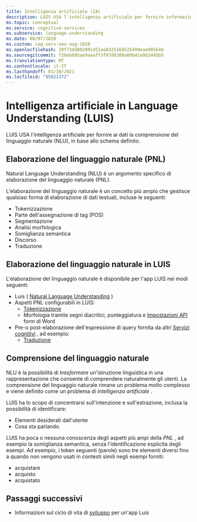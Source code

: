 ```yaml
---
title: Intelligenza artificiale (IA)
description: LUIS USA l'intelligenza artificiale per fornire informazioni sulla lingua ai dati, in base allo schema definito.
ms.topic: conceptual
ms.service: cognitive-services
ms.subservice: language-understanding
ms.date: 08/07/2020
ms.custom: cog-serv-seo-aug-2020
ms.openlocfilehash: 39f73dd002091451ae832516d525499eae98564d
ms.sourcegitcommit: f28ebb95ae9aaaff3f87d8388a09b41e0b3445b5
ms.translationtype: MT
ms.contentlocale: it-IT
ms.lasthandoff: 03/30/2021
ms.locfileid: "95021372"
---
```

# <a name="artificial-intelligence-in-language-understanding-luis"></a>Intelligenza artificiale in Language Understanding (LUIS)

LUIS USA l'intelligenza artificiale per fornire ai dati la comprensione del linguaggio naturale (NLU), in base allo schema definito.

## <a name="natural-language-processing-nlp"></a>Elaborazione del linguaggio naturale (PNL)

Natural Language Understanding (NLU) è un argomento specifico di elaborazione del linguaggio naturale (PNL).

L'elaborazione del linguaggio naturale è un concetto più ampio che gestisce qualsiasi forma di elaborazione di dati testuali, incluse le seguenti:

* Tokenizzazione
* Parte dell'assegnazione di tag (POS)
* Segmentazione
* Analisi morfologica
* Somiglianza semantica
* Discorso
* Traduzione

## <a name="natural-language-processing-in-luis"></a>Elaborazione del linguaggio naturale in LUIS

L'elaborazione del linguaggio naturale è disponibile per l'app LUIS nei modi seguenti:
* Luis ( [Natural Language Understanding](#natural-language-processing-nlp) )
* Aspetti PNL configurabili in LUIS:
    * [Tokenizzazione](luis-language-support.md#tokenization)
    * Morfologia tramite segni diacritici, punteggiatura e [Impostazioni API](luis-reference-application-settings.md) form di Word
* Pre-o post-elaborazione dell'espressione di query fornita da altri [Servizi cognitivi](../what-are-cognitive-services.md) , ad esempio:
    * [Traduzione](../translator/translator-info-overview.md)

## <a name="natural-language-understanding-nlu"></a>Comprensione del linguaggio naturale

NLU è la possibilità di _trasformare_ un'istruzione linguistica in una rappresentazione che consente di comprendere naturalmente gli utenti. La comprensione del linguaggio naturale rimane un problema molto complesso e viene definito come un problema di _intelligenza artificiale_ .

LUIS ha lo scopo di concentrarsi sull'intenzione e sull'estrazione, inclusa la possibilità di identificare:
* Elementi desiderati dall'utente
* Cosa sta parlando.

LUIS ha poca o nessuna conoscenza degli aspetti più ampi della _PNL_ , ad esempio la somiglianza semantica, senza l'identificazione esplicita degli esempi. Ad esempio, i token seguenti (parole) sono tre elementi diversi fino a quando non vengono usati in contesti simili negli esempi forniti:

* acquistare
* acquisto
* acquistato

## <a name="next-steps"></a>Passaggi successivi

* Informazioni sul ciclo di vita di [sviluppo](luis-concept-app-iteration.md) per un'app Luis